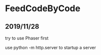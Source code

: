 # FeedCodeByCode

## 2019/11/28
try to use Phaser first

use python -m http.server to startup a server
